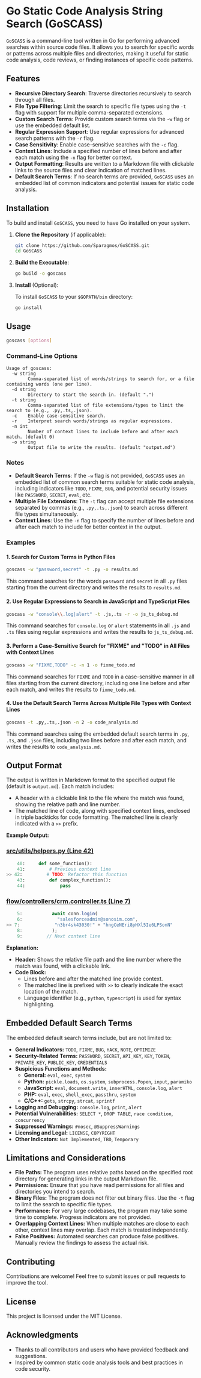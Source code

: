# Go Static Code Analysis String Search (GoSCASS)

`GoSCASS` is a command-line tool written in Go for performing advanced searches within source code files. It allows you to search for specific words or patterns across multiple files and directories, making it useful for static code analysis, code reviews, or finding instances of specific code patterns.

## Features

- **Recursive Directory Search**: Traverse directories recursively to search through all files.
- **File Type Filtering**: Limit the search to specific file types using the `-t` flag with support for multiple comma-separated extensions.
- **Custom Search Terms**: Provide custom search terms via the `-w` flag or use the embedded default list.
- **Regular Expression Support**: Use regular expressions for advanced search patterns with the `-r` flag.
- **Case Sensitivity**: Enable case-sensitive searches with the `-c` flag.
- **Context Lines**: Include a specified number of lines before and after each match using the `-n` flag for better context.
- **Output Formatting**: Results are written to a Markdown file with clickable links to the source files and clear indication of matched lines.
- **Default Search Terms**: If no search terms are provided, `GoSCASS` uses an embedded list of common indicators and potential issues for static code analysis.

## Installation

To build and install `GoSCASS`, you need to have Go installed on your system.

1. **Clone the Repository** (if applicable):

   ```bash
   git clone https://github.com/Sparagmos/GoSCASS.git
   cd GoSCASS
   ```

2. **Build the Executable**:

   ```bash
   go build -o goscass
   ```

3. **Install** (Optional):

   To install `GoSCASS` to your `$GOPATH/bin` directory:

   ```bash
   go install
   ```

## Usage

```bash
goscass [options]
```

### Command-Line Options

```
Usage of goscass:
  -w string
        Comma-separated list of words/strings to search for, or a file containing words (one per line).
  -d string
        Directory to start the search in. (default ".")
  -t string
        Comma-separated list of file extensions/types to limit the search to (e.g., .py,.ts,.json).
  -c    Enable case-sensitive search.
  -r    Interpret search words/strings as regular expressions.
  -n int
        Number of context lines to include before and after each match. (default 0)
  -o string
        Output file to write the results. (default "output.md")
```

### Notes

- **Default Search Terms**: If the `-w` flag is not provided, `GoSCASS` uses an embedded list of common search terms suitable for static code analysis, including indicators like `TODO`, `FIXME`, `BUG`, and potential security issues like `PASSWORD`, `SECRET`, `eval`, etc.
- **Multiple File Extensions**: The `-t` flag can accept multiple file extensions separated by commas (e.g., `.py,.ts,.json`) to search across different file types simultaneously.
- **Context Lines**: Use the `-n` flag to specify the number of lines before and after each match to include for better context in the output.

### Examples

#### 1. Search for Custom Terms in Python Files

```bash
goscass -w "password,secret" -t .py -o results.md
```

This command searches for the words `password` and `secret` in all `.py` files starting from the current directory and writes the results to `results.md`.

#### 2. Use Regular Expressions to Search in JavaScript and TypeScript Files

```bash
goscass -w "console\\.log|alert" -t .js,.ts -r -o js_ts_debug.md
```

This command searches for `console.log` or `alert` statements in all `.js` and `.ts` files using regular expressions and writes the results to `js_ts_debug.md`.

#### 3. Perform a Case-Sensitive Search for "FIXME" and "TODO" in All Files with Context Lines

```bash
goscass -w "FIXME,TODO" -c -n 1 -o fixme_todo.md
```

This command searches for `FIXME` and `TODO` in a case-sensitive manner in all files starting from the current directory, including one line before and after each match, and writes the results to `fixme_todo.md`.

#### 4. Use the Default Search Terms Across Multiple File Types with Context Lines

```bash
goscass -t .py,.ts,.json -n 2 -o code_analysis.md
```

This command searches using the embedded default search terms in `.py`, `.ts`, and `.json` files, including two lines before and after each match, and writes the results to `code_analysis.md`.

## Output Format

The output is written in Markdown format to the specified output file (default is `output.md`). Each match includes:

- A header with a clickable link to the file where the match was found, showing the relative path and line number.
- The matched line of code, along with specified context lines, enclosed in triple backticks for code formatting. The matched line is clearly indicated with a `>>` prefix.

**Example Output:**


### [src/utils/helpers.py (Line 42)](src/utils/helpers.py)
```python
    40:     def some_function():
    41:         # Previous context line
>> 42:         # TODO: Refactor this function
    43:         def complex_function():
    44:             pass
```

### [flow/controllers/crm.controller.ts (Line 7)](flow/controllers/crm.controller.ts)
```typescript
    5:           await conn.login(
    6:             "salesforceadmin@sonosim.com",
>> 7:             "n3br4sk43030!" + "hngCeNEri8pHXl5Ie6LPSonN"
    8:           );
    9:         // Next context line
```

**Explanation:**

- **Header:** Shows the relative file path and the line number where the match was found, with a clickable link.
- **Code Block:**
  - Lines before and after the matched line provide context.
  - The matched line is prefixed with `>>` to clearly indicate the exact location of the match.
  - Language identifier (e.g., `python`, `typescript`) is used for syntax highlighting.

## Embedded Default Search Terms

The embedded default search terms include, but are not limited to:

- **General Indicators:** `TODO`, `FIXME`, `BUG`, `HACK`, `NOTE`, `OPTIMIZE`
- **Security-Related Terms:** `PASSWORD`, `SECRET`, `API_KEY`, `KEY`, `TOKEN`, `PRIVATE_KEY`, `PUBLIC_KEY`, `CREDENTIALS`
- **Suspicious Functions and Methods:**
  - **General:** `eval`, `exec`, `system`
  - **Python:** `pickle.loads`, `os.system`, `subprocess.Popen`, `input`, `paramiko`
  - **JavaScript:** `eval`, `document.write`, `innerHTML`, `console.log`, `alert`
  - **PHP:** `eval`, `exec`, `shell_exec`, `passthru`, `system`
  - **C/C++:** `gets`, `strcpy`, `strcat`, `sprintf`
- **Logging and Debugging:** `console.log`, `print`, `alert`
- **Potential Vulnerabilities:** `SELECT *`, `DROP TABLE`, `race condition`, `concurrency`
- **Suppressed Warnings:** `#nosec`, `@SuppressWarnings`
- **Licensing and Legal:** `LICENSE`, `COPYRIGHT`
- **Other Indicators:** `Not Implemented`, `TBD`, `Temporary`

## Limitations and Considerations

- **File Paths:** The program uses relative paths based on the specified root directory for generating links in the output Markdown file.
- **Permissions:** Ensure that you have read permissions for all files and directories you intend to search.
- **Binary Files:** The program does not filter out binary files. Use the `-t` flag to limit the search to specific file types.
- **Performance:** For very large codebases, the program may take some time to complete. Progress indicators are not provided.
- **Overlapping Context Lines:** When multiple matches are close to each other, context lines may overlap. Each match is treated independently.
- **False Positives:** Automated searches can produce false positives. Manually review the findings to assess the actual risk.

## Contributing

Contributions are welcome! Feel free to submit issues or pull requests to improve the tool.

## License

This project is licensed under the MIT License.

## Acknowledgments

- Thanks to all contributors and users who have provided feedback and suggestions.
- Inspired by common static code analysis tools and best practices in code security.
